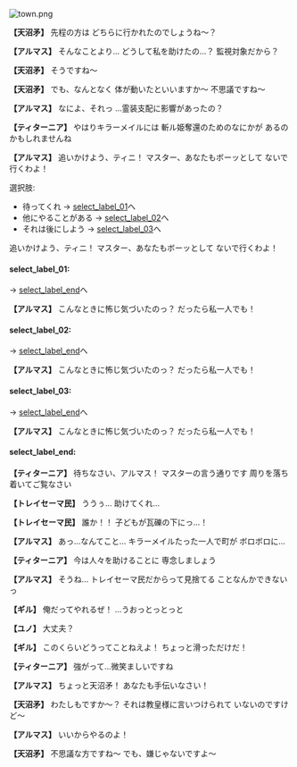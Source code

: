 
![town.png](../images/backgrounds/town.png)

**【天沼矛】**
先程の方は
どちらに行かれたのでしょうね～？

**【アルマス】**
そんなことより…
どうして私を助けたの…？
監視対象だから？

**【天沼矛】**
そうですね～

**【天沼矛】**
でも、なんとなく
体が動いたといいますか～
不思議ですね～

**【アルマス】**
なによ、それっ
…霊装支配に影響があったの？

**【ティターニア】**
やはりキラーメイルには
斬ル姫奪還のためのなにかが
あるのかもしれませんね

**【アルマス】**
追いかけよう、ティニ！
マスター、あなたもボーッとして
ないで行くわよ！

選択肢:
- 待ってくれ → [select_label_01](#select_label_01)へ
- 他にやることがある → [select_label_02](#select_label_02)へ
- それは後にしよう → [select_label_03](#select_label_03)へ

追いかけよう、ティニ！
マスター、あなたもボーッとして
ないで行くわよ！

#### select_label_01:
 → [select_label_end](#select_label_end)へ

**【アルマス】**
こんなときに怖じ気づいたのっ？
だったら私一人でも！

#### select_label_02:
 → [select_label_end](#select_label_end)へ

**【アルマス】**
こんなときに怖じ気づいたのっ？
だったら私一人でも！

#### select_label_03:
 → [select_label_end](#select_label_end)へ

**【アルマス】**
こんなときに怖じ気づいたのっ？
だったら私一人でも！

#### select_label_end:

**【ティターニア】**
待ちなさい、アルマス！
マスターの言う通りです
周りを落ち着いてご覧なさい

**【トレイセーマ民】**
ううぅ…
助けてくれ…

**【トレイセーマ民】**
誰か！！
子どもが瓦礫の下にっ…！

**【アルマス】**
あっ…なんてこと…
キラーメイルたった一人で町が
ボロボロに…

**【ティターニア】**
今は人々を助けることに
専念しましょう

**【アルマス】**
そうね…
トレイセーマ民だからって見捨てる
ことなんかできないっ

**【ギル】**
俺だってやれるぜ！
…うおっとっとっと

**【ユノ】**
大丈夫？

**【ギル】**
このくらいどうってことねえよ！
ちょっと滑っただけだ！

**【ティターニア】**
強がって…微笑ましいですね

**【アルマス】**
ちょっと天沼矛！
あなたも手伝いなさい！

**【天沼矛】**
わたしもですか～？
それは教皇様に言いつけられて
いないのですけど～

**【アルマス】**
いいからやるのよ！

**【天沼矛】**
不思議な方ですね～
でも、嫌じゃないですよ～
